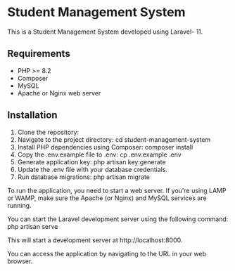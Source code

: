 # Student Management System

This is a Student Management System developed using Laravel- 11.

## Requirements

- PHP >= 8.2
- Composer
- MySQL
- Apache or Nginx web server

## Installation

1. Clone the repository:
2. Navigate to the project directory:
    cd student-management-system
3. Install PHP dependencies using Composer: 
    composer install
4. Copy the .env.example file to .env:
    cp .env.example .env
5. Generate application key:
    php artisan key:generate
6. Update the .env file with your database credentials.
7. Run database migrations:
    php artisan migrate

To run the application, you need to start a web server. If you're using LAMP or WAMP, make sure the Apache (or Nginx) and MySQL services are running.

You can start the Laravel development server using the following command:
    php artisan serve

This will start a development server at http://localhost:8000.

You can access the application by navigating to the URL in your web browser.